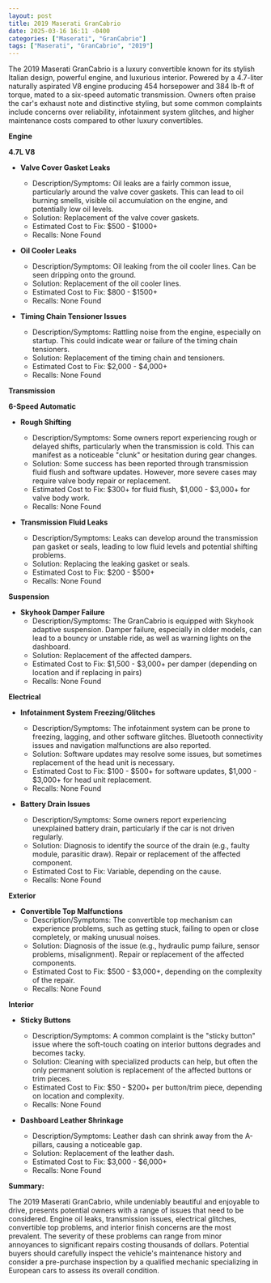 ```yaml
---
layout: post
title: 2019 Maserati GranCabrio
date: 2025-03-16 16:11 -0400
categories: ["Maserati", "GranCabrio"]
tags: ["Maserati", "GranCabrio", "2019"]
---
```

The 2019 Maserati GranCabrio is a luxury convertible known for its stylish Italian design, powerful engine, and luxurious interior. Powered by a 4.7-liter naturally aspirated V8 engine producing 454 horsepower and 384 lb-ft of torque, mated to a six-speed automatic transmission. Owners often praise the car's exhaust note and distinctive styling, but some common complaints include concerns over reliability, infotainment system glitches, and higher maintenance costs compared to other luxury convertibles.

**Engine**

**4.7L V8**

*   **Valve Cover Gasket Leaks**
    *   Description/Symptoms: Oil leaks are a fairly common issue, particularly around the valve cover gaskets. This can lead to oil burning smells, visible oil accumulation on the engine, and potentially low oil levels.
    *   Solution: Replacement of the valve cover gaskets.
    *   Estimated Cost to Fix: $500 - $1000+
    *   Recalls: None Found

*   **Oil Cooler Leaks**
    *   Description/Symptoms: Oil leaking from the oil cooler lines. Can be seen dripping onto the ground.
    *   Solution: Replacement of the oil cooler lines.
    *   Estimated Cost to Fix: $800 - $1500+
    *   Recalls: None Found

*   **Timing Chain Tensioner Issues**
    * Description/Symptoms: Rattling noise from the engine, especially on startup. This could indicate wear or failure of the timing chain tensioners.
    * Solution: Replacement of the timing chain and tensioners.
    * Estimated Cost to Fix: $2,000 - $4,000+
    * Recalls: None Found

**Transmission**

**6-Speed Automatic**

*   **Rough Shifting**
    *   Description/Symptoms: Some owners report experiencing rough or delayed shifts, particularly when the transmission is cold. This can manifest as a noticeable "clunk" or hesitation during gear changes.
    *   Solution: Some success has been reported through transmission fluid flush and software updates. However, more severe cases may require valve body repair or replacement.
    *   Estimated Cost to Fix: $300+ for fluid flush, $1,000 - $3,000+ for valve body work.
    *   Recalls: None Found

*   **Transmission Fluid Leaks**
    *   Description/Symptoms: Leaks can develop around the transmission pan gasket or seals, leading to low fluid levels and potential shifting problems.
    *   Solution: Replacing the leaking gasket or seals.
    *   Estimated Cost to Fix: $200 - $500+
    *   Recalls: None Found

**Suspension**

*   **Skyhook Damper Failure**
    *   Description/Symptoms: The GranCabrio is equipped with Skyhook adaptive suspension. Damper failure, especially in older models, can lead to a bouncy or unstable ride, as well as warning lights on the dashboard.
    *   Solution: Replacement of the affected dampers.
    *   Estimated Cost to Fix: $1,500 - $3,000+ per damper (depending on location and if replacing in pairs)
    *   Recalls: None Found

**Electrical**

*   **Infotainment System Freezing/Glitches**
    *   Description/Symptoms: The infotainment system can be prone to freezing, lagging, and other software glitches. Bluetooth connectivity issues and navigation malfunctions are also reported.
    *   Solution: Software updates may resolve some issues, but sometimes replacement of the head unit is necessary.
    *   Estimated Cost to Fix: $100 - $500+ for software updates, $1,000 - $3,000+ for head unit replacement.
    *   Recalls: None Found

*   **Battery Drain Issues**
    *   Description/Symptoms: Some owners report experiencing unexplained battery drain, particularly if the car is not driven regularly.
    *   Solution: Diagnosis to identify the source of the drain (e.g., faulty module, parasitic draw). Repair or replacement of the affected component.
    *   Estimated Cost to Fix: Variable, depending on the cause.
    *   Recalls: None Found

**Exterior**

*   **Convertible Top Malfunctions**
    *   Description/Symptoms: The convertible top mechanism can experience problems, such as getting stuck, failing to open or close completely, or making unusual noises.
    *   Solution: Diagnosis of the issue (e.g., hydraulic pump failure, sensor problems, misalignment). Repair or replacement of the affected components.
    *   Estimated Cost to Fix: $500 - $3,000+, depending on the complexity of the repair.
    *   Recalls: None Found

**Interior**

*   **Sticky Buttons**
    *   Description/Symptoms: A common complaint is the "sticky button" issue where the soft-touch coating on interior buttons degrades and becomes tacky.
    *   Solution: Cleaning with specialized products can help, but often the only permanent solution is replacement of the affected buttons or trim pieces.
    *   Estimated Cost to Fix: $50 - $200+ per button/trim piece, depending on location and complexity.
    *   Recalls: None Found

*   **Dashboard Leather Shrinkage**
    *   Description/Symptoms: Leather dash can shrink away from the A-pillars, causing a noticeable gap.
    *   Solution: Replacement of the leather dash.
    *   Estimated Cost to Fix: $3,000 - $6,000+
    *   Recalls: None Found

**Summary:**

The 2019 Maserati GranCabrio, while undeniably beautiful and enjoyable to drive, presents potential owners with a range of issues that need to be considered. Engine oil leaks, transmission issues, electrical glitches, convertible top problems, and interior finish concerns are the most prevalent. The severity of these problems can range from minor annoyances to significant repairs costing thousands of dollars. Potential buyers should carefully inspect the vehicle's maintenance history and consider a pre-purchase inspection by a qualified mechanic specializing in European cars to assess its overall condition.

